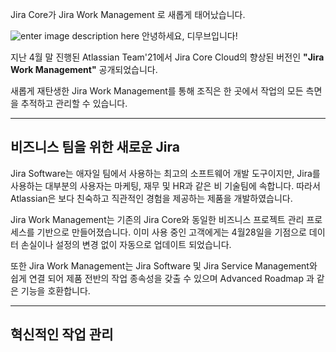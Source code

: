 Jira Core가 Jira Work Management 로 새롭게 태어났습니다. 

![enter image description here](https://i1.wp.com/atlassianblog.wpengine.com/wp-content/uploads/2021/04/download-2.png?resize=1560,760&ssl=1)
안녕하세요, 디무브입니다!

지난 4월 말 진행된 Atlassian Team'21에서 Jira Core Cloud의 향상된 버전인 **"Jira Work Management"** 공개되었습니다. 

새롭게 재탄생한 Jira Work Management를 통해 조직은 한 곳에서 작업의 모든 측면을 추적하고 관리할 수 있습니다. 

---
## 비즈니스 팀을 위한 새로운 Jira 

Jira Software는 애자일 팀에서 사용하는 최고의 소프트웨어 개발 도구이지만, Jira를 사용하는 대부분의 사용자는 마케팅, 재무 및 HR과 같은 비 기술팀에 속합니다. 
따라서 Atlassian은 보다 친숙하고 직관적인 경험을 제공하는 제품을 개발하였습니다. 

Jira Work Management는 기존의 Jira Core와 동일한 비즈니스 프로젝트 관리 프로세스를 기반으로 만들어졌습니다. 
이미 사용 중인 고객에게는 4월28일을 기점으로 데이터 손실이나 설정의 변경 없이 자동으로 업데이트 되었습니다. 

또한 Jira Work Management는 Jira Software 및 Jira Service Management와 쉽게 연결 되어 제품 전반의 작업 종속성을 갖출 수 있으며 Advanced Roadmap 과 같은 기능을 호환합니다. 

---

## 혁신적인 작업 관리

<!--stackedit_data:
eyJoaXN0b3J5IjpbLTE4OTE1NjM0NzcsLTk4MzQzNzYyMSwxMj
k4MDgyNTU5LC04MTU2MTA3MTRdfQ==
-->